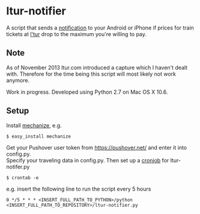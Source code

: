 ltur-notifier
================

A script that sends a [notification](https://pushover.net/) to your Android or iPhone 
if prices for train tickets at [l'tur](http://www.ltur.com/de/bahn.html?omnin=DB-DE) drop to the maximum you're willing to pay.

Note
-------
As of November 2013 ltur.com introduced a capture which I haven't dealt with. 
Therefore for the time being this script will most likely not work anymore.

Work in progress. Developed using Python 2.7 on Mac OS X 10.6.


Setup
-------

Install [mechanize](http://pypi.python.org/pypi/mechanize), e.g.

    $ easy_install mechanize

Get your Pushover user token from https://pushover.net/ and enter it into config.py.  
Specify your traveling data in config.py. Then set up a [cronjob](http://crontab.org/) for ltur-notifer.py

    $ crontab -e

e.g. insert the following line to run the script every 5 hours
    
    0 */5 * * * <INSERT_FULL_PATH_TO_PYTHON>/python <INSERT_FULL_PATH_TO_REPOSITORY>/ltur-notifier.py
